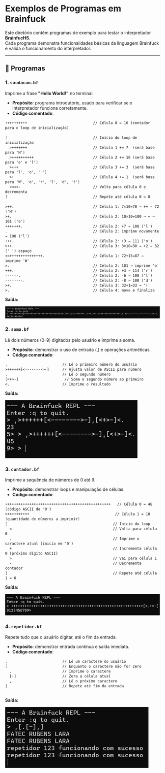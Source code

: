 # Exemplos de Programas em Brainfuck

Este diretório contém programas de exemplo para testar o interpretador **BrainfucHS**.  
Cada programa demonstra funcionalidades básicas da linguagem Brainfuck e valida o funcionamento do interpretador.

---

## 🔹 Programas

### 1. `saudacao.bf`
Imprime a frase **"Hello World!"** no terminal.

- **Propósito**: programa introdutório, usado para verificar se o interpretador funciona corretamente.  
- **Código comentado**:
```brainfuck
++++++++++                              // Célula 0 = 10 (contador para o loop de inicialização)

[                                       // Início do loop de inicialização
  >+++++++                              // Célula 1 += 7  (será base para 'H')
  >++++++++++                           // Célula 2 += 10 (será base para 'e' e 'l')
  >+++                                  // Célula 3 += 3  (será base para 'l', 'o', ' ')
  >+                                    // Célula 4 += 1  (será base para 'W', 'o', 'r', 'l', 'd', '!')
  <<<<-                                 // Volta para célula 0 e decrementa
]                                       // Repete até célula 0 = 0

>++.                                    // Célula 1: 7×10=70 → ++ → 72 ('H')
>+.                                     // Célula 2: 10×10=100 → + → 101 ('e')
+++++++.                                // Célula 2: +7 → 108 ('l')
.                                       // Célula 2: imprime novamente → 108 ('l')
+++.                                    // Célula 2: +3 → 111 ('o')
>++.                                    // Célula 3: 3×10=30 → +2 → 32 (' ') espaço
<<+++++++++++++++.                      // Célula 1: 72+15=87 → imprime 'W'
>.                                      // Célula 2: 101 → imprime 'o'
+++.                                    // Célula 2: +3 → 114 ('r')
------.                                 // Célula 2: -6 → 108 ('l')
--------.                               // Célula 2: -8 → 100 ('d')
>+.                                     // Célula 3: 32+1=33 → '!'
>.                                      // Célula 4: move e finaliza
```

**Saída:**

![resultado saudacao](./prints/resultado-saudacao.png)

### 2. `soma.bf`
Lê dois números (0–9) digitados pelo usuário e imprime a soma.

- **Propósito**: demonstrar o uso de entrada (,) e operações aritméticas.  
- **Código comentado**:
```brainfuck
,                         // Lê o primeiro número do usuário
>++++++[<-------->-]      // Ajusta valor de ASCII para número
,                         // Lê o segundo número
[<+>-]                     // Soma o segundo número ao primeiro
<.                        // Imprime o resultado
```

**Saída:**

![resultado soma](./prints/resultado-soma.png)

### 3. `contador.bf`
Imprime a sequência de números de 0 até 9.

- **Propósito**: demonstrar loops e manipulação de células. 
- **Código comentado**:
```brainfuck
++++++++++++++++++++++++++++++++++++++++++++++++   // Célula 0 = 48 (código ASCII de '0')
>++++++++++                                       // Célula 1 = 10 (quantidade de números a imprimir)
[                                                // Início do loop
  <                                              // Volta para célula 0
  .                                              // Imprime o caractere atual (inicia em '0')
  +                                              // Incrementa célula 0 (próximo dígito ASCII)
  >                                              // Vai para célula 1
  -                                              // Decrementa contador
]                                                // Repete até célula 1 = 0                   
```

**Saída:**

![resultado contador](./prints/resultado-contador.png)

### 4. `repetidor.bf`
Repete tudo que o usuário digitar, até o fim da entrada.

- **Propósito**: demonstrar entrada contínua e saída imediata. 
- **Código comentado**:
```brainfuck
,                         // Lê um caractere do usuário
[                         // Enquanto o caractere não for zero
  .                       // Imprime o caractere
  [-]                     // Zera a célula atual
  ,                       // Lê o próximo caractere
]                         // Repete até fim da entrada
                 
```

**Saída:**

![resultado repetidor](./prints/resultado-repetidor.png)